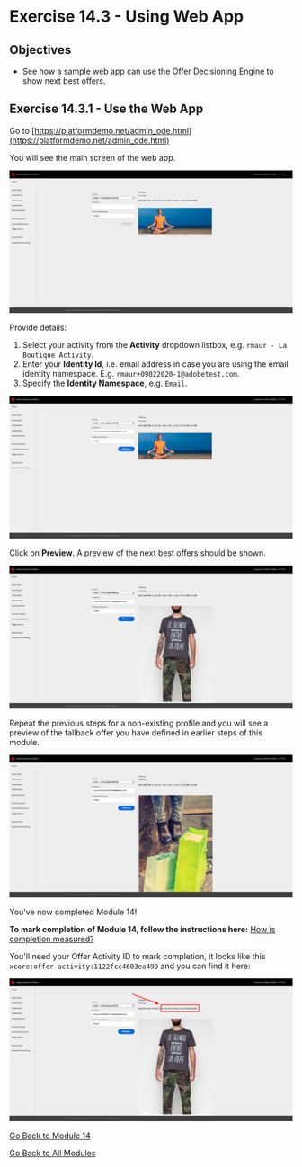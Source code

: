 # Exercise 14.3 - Using Web App

## Objectives

* See how a sample web app can use the Offer Decisioning Engine to show next best offers.

## Exercise 14.3.1 - Use the Web App

Go to [https://platformdemo.net/admin_ode.html](https://platformdemo.net/admin_ode.html)

You will see the main screen of the web app.

![Web App 1](./images/webapp1.png)

Provide details:

   1. Select your activity from the **Activity** dropdown listbox, e.g. `rmaur - La Boutique Activity`.
   2. Enter your **Identity Id**, i.e. email address in case you are using the email identity namespace. E.g. `rmaur+09022020-1@adobetest.com`.
   3. Specify the **Identity Namespace**, e.g. `Email`.

![Web App 1a](./images/webapp1a.png)

Click on **Preview**. A preview of the next best offers should be shown.

![Web App 2](./images/webapp2.png)

Repeat the previous steps for a non-existing profile and you will see a preview of the fallback offer you have defined in earlier steps of this module.

![Web App 3](./images/webapp3.png)

You've now completed Module 14!

**To mark completion of Module 14, follow the instructions here:** [How is completion measured?](./../../release/completion.md)

You'll need your Offer Activity ID to mark completion, it looks like this ``xcore:offer-activity:1122fcc4603ea499`` and you can find it here:

![demo](./images/webapp4.png)

[Go Back to Module 14](./README.md)

[Go Back to All Modules](./../../README.md)
